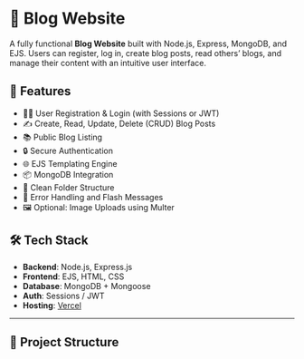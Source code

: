 
# 📝 Blog Website

A fully functional **Blog Website** built with Node.js, Express, MongoDB, and EJS. Users can register, log in, create blog posts, read others’ blogs, and manage their content with an intuitive user interface.

## 🚀 Features

- 🧑‍💻 User Registration & Login (with Sessions or JWT)
- ✍️ Create, Read, Update, Delete (CRUD) Blog Posts
- 📚 Public Blog Listing
- 🔒 Secure Authentication
- 🌐 EJS Templating Engine
- 📦 MongoDB Integration
- 📁 Clean Folder Structure
- 📄 Error Handling and Flash Messages
- 🖼️ Optional: Image Uploads using Multer

## 🛠️ Tech Stack

- **Backend**: Node.js, Express.js
- **Frontend**: EJS, HTML, CSS
- **Database**: MongoDB + Mongoose
- **Auth**: Sessions / JWT
- **Hosting**: [Vercel](https://vaibhavblog.onrender.com/)

---

## 📁 Project Structure

